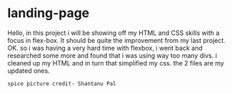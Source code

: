 # landing-page
Hello, in this project i will be showing off my HTML and CSS skills with a focus in flex-box.
    It should be quite the improvement from my last project.
OK. so i was having a very hard time with flexbox, i went back and researched some more and found that i was using way too many divs. i cleaned up my HTML and in turn that simplified my css. the 2 files are my updated ones.

    spice picture credit- Shantanu Pal